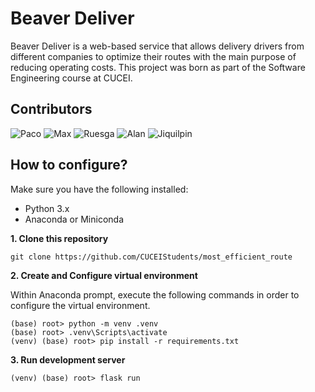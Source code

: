 # Beaver Deliver
Beaver Deliver is a web-based service that allows delivery drivers from different companies to optimize their routes with the main purpose of reducing operating costs.
This project was born as part of the Software Engineering course at CUCEI.

## Contributors

![Paco](https://img.shields.io/badge/GitHub-Paco-181717?style=for-the-badge&logo=github)  ![Max](https://img.shields.io/badge/GitHub-Max-181717?style=for-the-badge&logo=github) ![Ruesga](https://img.shields.io/badge/GitHub-Ruesga-181717?style=for-the-badge&logo=github) ![Alan](https://img.shields.io/badge/GitHub-Alan-181717?style=for-the-badge&logo=github) ![Jiquilpin](https://img.shields.io/badge/GitHub-Jiquilpin-181717?style=for-the-badge&logo=github)  

## How to configure?
Make sure you have the following installed:
- Python 3.x
- Anaconda or Miniconda

**1. Clone this repository**
```
git clone https://github.com/CUCEIStudents/most_efficient_route
```
**2. Create and Configure virtual environment**

Within Anaconda prompt, execute the following commands in order to configure the virtual environment.
```
(base) root> python -m venv .venv
(base) root> .venv\Scripts\activate
(venv) (base) root> pip install -r requirements.txt
```
**3. Run development server**
```
(venv) (base) root> flask run
```
